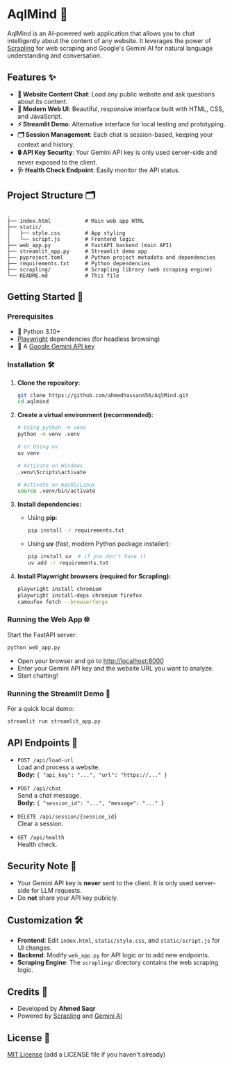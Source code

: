 # AqlMind 🧠

AqlMind is an AI-powered web application that allows you to chat intelligently about the content of any website. It leverages the power of [Scrapling](https://github.com/D4Vinci/Scrapling) for web scraping and Google's Gemini AI for natural language understanding and conversation.

## Features ✨

- **💬 Website Content Chat**: Load any public website and ask questions about its content.
- **🎨 Modern Web UI**: Beautiful, responsive interface built with HTML, CSS, and JavaScript.
- **⚡ Streamlit Demo**: Alternative interface for local testing and prototyping.
- **🗂️ Session Management**: Each chat is session-based, keeping your context and history.
- **🔒 API Key Security**: Your Gemini API key is only used server-side and never exposed to the client.
- **🩺 Health Check Endpoint**: Easily monitor the API status.

## Project Structure 🗂️

```
.
├── index.html           # Main web app HTML
├── static/
│   ├── style.css        # App styling
│   └── script.js        # Frontend logic
├── web_app.py           # FastAPI backend (main API)
├── streamlit_app.py     # Streamlit demo app
├── pyproject.toml       # Python project metadata and dependencies
├── requirements.txt     # Python dependencies
├── scrapling/           # Scrapling library (web scraping engine)
└── README.md            # This file
```

## Getting Started 🚀

### Prerequisites

- 🐍 Python 3.10+
- [Playwright](https://playwright.dev/python/) dependencies (for headless browsing)
- 🔑 A [Google Gemini API key](https://aistudio.google.com/app/apikey)

### Installation 🛠️

1. **Clone the repository:**
   ```bash
   git clone https://github.com/ahmedhassan456/AqlMind.git
   cd aqlmind
   ```

2. **Create a virtual environment (recommended):**
   ```bash
   # Using python -m venv
   python -m venv .venv

   # or Using uv
   uv venv

   # Activate on Windows
   .venv\Scripts\activate

   # Activate on macOS/Linux
   source .venv/bin/activate
   ```

3. **Install dependencies:**
   - Using **pip**:
     ```bash
     pip install -r requirements.txt
     ```
   - Using **uv** (fast, modern Python package installer):
     ```bash
     pip install uv  # if you don't have it
     uv add -r requirements.txt
     ```


4. **Install Playwright browsers (required for Scrapling):**
   ```bash
   playwright install chromium
   playwright install-deps chromium firefox
   camoufox fetch --browserforge
   ```

### Running the Web App 🌐

Start the FastAPI server:

```bash
python web_app.py
```

- Open your browser and go to [http://localhost:8000](http://localhost:8000)
- Enter your Gemini API key and the website URL you want to analyze.
- Start chatting!

### Running the Streamlit Demo 🧪

For a quick local demo:

```bash
streamlit run streamlit_app.py
```

## API Endpoints 📡

- `POST /api/load-url`  
  Load and process a website.  
  **Body:** `{ "api_key": "...", "url": "https://..." }`

- `POST /api/chat`  
  Send a chat message.  
  **Body:** `{ "session_id": "...", "message": "..." }`

- `DELETE /api/session/{session_id}`  
  Clear a session.

- `GET /api/health`  
  Health check.

## Security Note 🔐

- Your Gemini API key is **never** sent to the client. It is only used server-side for LLM requests.
- Do **not** share your API key publicly.

## Customization 🛠️

- **Frontend**: Edit `index.html`, `static/style.css`, and `static/script.js` for UI changes.
- **Backend**: Modify `web_app.py` for API logic or to add new endpoints.
- **Scraping Engine**: The `scrapling/` directory contains the web scraping logic.

## Credits 🙏

- Developed by **Ahmed Saqr**
- Powered by [Scrapling](https://github.com/D4Vinci/Scrapling) and [Gemini AI](https://aistudio.google.com/app/apikey)

## License 📄

[MIT License](LICENSE) (add a LICENSE file if you haven't already)

